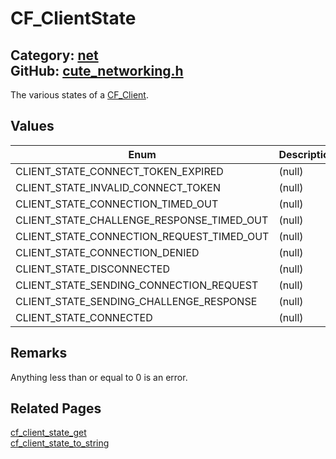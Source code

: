 [//]: # (This file is automatically generated by Cute Framework's docs parser.)
[//]: # (Do not edit this file by hand!)
[//]: # (See: https://github.com/RandyGaul/cute_framework/blob/master/samples/docs_parser.cpp)
[](../header.md ':include')

# CF_ClientState

Category: [net](/api_reference?id=net)  
GitHub: [cute_networking.h](https://github.com/RandyGaul/cute_framework/blob/master/include/cute_networking.h)  
---

The various states of a [CF_Client](/net/cf_client.md).

## Values

Enum | Description
--- | ---
CLIENT_STATE_CONNECT_TOKEN_EXPIRED | (null)
CLIENT_STATE_INVALID_CONNECT_TOKEN | (null)
CLIENT_STATE_CONNECTION_TIMED_OUT | (null)
CLIENT_STATE_CHALLENGE_RESPONSE_TIMED_OUT | (null)
CLIENT_STATE_CONNECTION_REQUEST_TIMED_OUT | (null)
CLIENT_STATE_CONNECTION_DENIED | (null)
CLIENT_STATE_DISCONNECTED | (null)
CLIENT_STATE_SENDING_CONNECTION_REQUEST | (null)
CLIENT_STATE_SENDING_CHALLENGE_RESPONSE | (null)
CLIENT_STATE_CONNECTED | (null)

## Remarks

Anything less than or equal to 0 is an error.

## Related Pages

[cf_client_state_get](/net/cf_client_state_get.md)  
[cf_client_state_to_string](/net/cf_client_state_to_string.md)  
